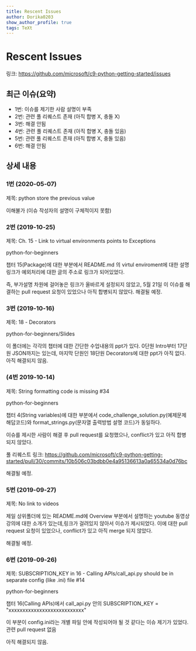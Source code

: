 ```yaml
---
title: Rescent Issues
author: Dorika0203
show_author_profile: true
tags: TeXt
---
```


Rescent Issues
==============================

링크: https://github.com/microsoft/c9-python-getting-started/issues

## 최근 이슈(요약)
- 1번: 이슈를 제기한 사람 설명이 부족
- 2번: 관련 풀 리퀘스트 존재 (아직 합병 X, 충돌 X)
- 3번: 해결 안됨
- 4번:  관련 풀 리퀘스트 존재 (아직 합병 X, 충돌 있음)
- 5번: 관련 풀 리퀘스트 존재 (아직 합병 X, 충돌 있음)
- 6번: 해결 안됨

## 상세 내용


### 1번 (2020-05-07)

제목: python store the previous value

이해불가 (이슈 작성자의 설명이 구체적이지 못함)


### 2번 (2019-10-25)

제목: Ch. 15 - Link to virtual environments points to Exceptions

python-for-beginners

챕터 15(Package)에 대한 부분에서 README.md 의 virtul enviroment에 대한 설명 링크가 예외처리에 대한 글의 주소로 링크가 되어있었다.

즉, 부가설명 차원에 걸어놓은 링크가 올바르게 설정되지 않았고, 5월 21일 이 이슈를 해결하는 pull request 요청이 있었으나 아직 합병되지 않았다.
해결될 예정.



### 3번 (2019-10-16)

제목: 18 - Decorators

python-for-beginners/Slides

이 폴더에는 각각의 챕터에 대한 간단한 수업내용의 ppt가 있다.
0단원 Intro부터 17단원 JSON까지는 있는데, 마지막 단원인 18단원 Decorators에 대한 ppt가 아직 없다.
아직 해결되지 않음.


### (4번 2019-10-14)

제목: String formatting code is missing #34

python-for-beginners

챕터 4(String variables)에 대한 부분에서 code_challenge_solution.py(예제문제 해답코드)와 format_strings.py(문자열 출력방법 설명 코드)가 동일하다.

이슈를 제시한 사람이 해결 후 pull request를 요청했으나, conflict가 있고 아직 합병되지 않았다.

풀 리퀘스트 링크: https://github.com/microsoft/c9-python-getting-started/pull/30/commits/10b506c03bdbb0e4a95136613a0a65534a0d76bc

해결될 예정.


### 5번 (2019-09-27)

제목: No link to videos

제일 상위폴더에 있는 README.md에 Overview 부분에서 설명하는 youtube 동영상 강의에 대한 소개가 있는데,링크가 걸려있지 않아서 이슈가 제시되었다. 이에 대한 pull request 요청이 있었으나, conflict가 있고 아직 merge 되지 않았다.

해결될 예정.


### 6번 (2019-09-26)

제목: SUBSCRIPTION_KEY in 16 - Calling APIs/call_api.py should be in separate config (like .ini) file #14

python-for-beginners

챕터 16(Calling APIs)에서 call_api.py 안의 SUBSCRIPTION_KEY = "xxxxxxxxxxxxxxxxxxxxxxxxxxx"

이 부분이 config.ini라는 개별 파일 안에 작성되어야 될 것 같다는 이슈 제기가 있었다. 관련 pull request 없음

아직 해결되지 않음.
